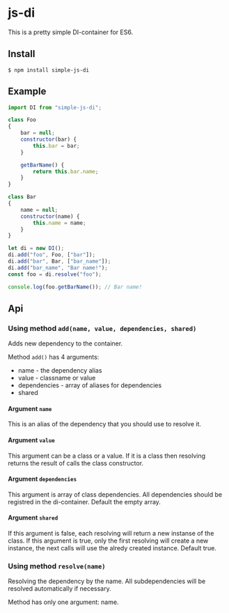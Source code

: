 # js-di
This is a pretty simple DI-container for ES6.
## Install

```
$ npm install simple-js-di
```

## Example

```javascript
import DI from "simple-js-di";

class Foo
{
    bar = null;
    constructor(bar) {
        this.bar = bar;
    }

    getBarName() {
        return this.bar.name;
    }
}

class Bar
{
    name = null;
    constructor(name) {
        this.name = name;
    }
}

let di = new DI();
di.add("foo", Foo, ["bar"]);
di.add("bar", Bar, ["bar_name"]);
di.add("bar_name", "Bar name!");
const foo = di.resolve("foo");

console.log(foo.getBarName()); // Bar name!
```

## Api

### Using method `add(name, value, dependencies, shared)`
Adds new dependency to the container.

Method `add()` has 4 arguments:
* name - the dependency alias
* value - classname or value
* dependencies - array of aliases for dependencies
* shared

#### Argument `name`
This is an alias of the dependency that you should use to resolve it.

#### Argument `value`

This argument can be a class or a value. If it is a class then resolving returns the result of calls the class constructor.

#### Argument `dependencies`
This argument is array of class dependencies. All dependencies should be registred in the di-container. Default the empty array.

#### Argument `shared`
If this argument is false, each  resolving will return a new instanse of the class. If this argument is true, only the first resolving will create a new instance, the next calls will use the alredy created instance. Default true.

### Using method `resolve(name)`
Resolving the dependency by the name. All subdependencies will be resolved automatically if necessary.

Method has only one argument: name.
